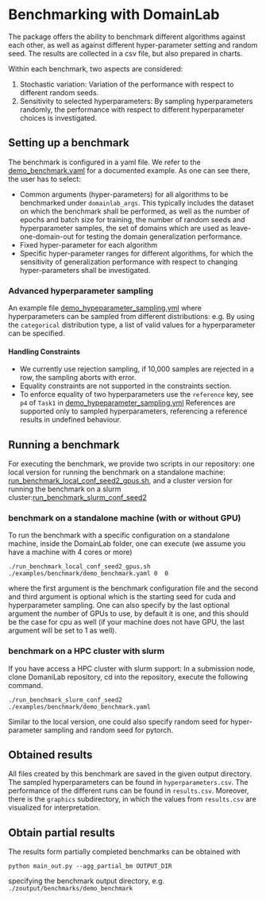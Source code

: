 # Benchmarking with DomainLab

The package offers the ability to benchmark different algorithms against each other, as well as
against different hyper-parameter setting and random seed.
The results are collected in a csv file, but also prepared in charts.

Within each benchmark, two aspects are considered:
1. Stochastic variation: Variation of the performance with respect to different random seeds.
2. Sensitivity to selected hyperparameters: By sampling hyperparameters randomly,
the performance with respect to different hyperparameter choices is investigated. 

## Setting up a benchmark
The benchmark is configured in a yaml file. We refer to the
[demo_benchmark.yaml](https://github.com/marrlab/DomainLab/blob/master/examples/benchmark/demo_benchmark.yaml)
for a documented example. As one can see there, the user has to select:
- Common arguments (hyper-parameters) for all algorithms to be benchmarked under `domainlab_args`. This typically includes the dataset on which the benchmark
shall be performed, as well as the number of epochs and batch size for training, the number of random seeds and hyperparameter samples, the set of domains which are used as leave-one-domain-out for testing the domain generalization performance.
- Fixed hyper-parameter for each algorithm
- Specific hyper-parameter ranges for different algorithms, for which the sensitivity of generalization performance with respect to changing hyper-parameters shall be investigated.

### Advanced hyperparameter sampling
An example file [demo_hypeparameter_sampling.yml](https://github.com/marrlab/DomainLab/blob/master/examples/yaml/demo_hyperparameter_sampling.yml) where hyperparameters can be sampled from different distributions: e.g. By using the `categorical` distribution type, a list of valid values for a hyperparameter can be specified.

#### Handling Constraints 
- We currently use rejection sampling, if 10,000 samples are rejected in a row, the sampling
aborts with error.
- Equality constraints are not supported in the constraints section. 
- To enforce equality of two hyperparameters use the `reference` key, see `p4` of `Task1` in  [demo_hypeparameter_sampling.yml](https://github.com/marrlab/DomainLab/blob/master/examples/yaml/demo_hyperparameter_sampling.yml)
References are supported only to sampled hyperparameters, referencing a reference
results in undefined behaviour.


## Running a benchmark
For executing the benchmark, we provide two scripts in our repository: one local version for running the benchmark on a standalone machine: [run_benchmark_local_conf_seed2_gpus.sh](https://github.com/marrlab/DomainLab/blob/master/run_benchmark_local_conf_seed2_gpus.sh), and a cluster version for running the benchmark on a slurm cluster:[run_benchmark_slurm_conf_seed2](https://github.com/marrlab/DomainLab/blob/master/run_benchmark_slurm_conf_seed2.sh)

### benchmark on a standalone machine (with or without GPU)
To run the benchmark with a specific configuration on a standalone machine, inside the DomainLab folder, one can execute (we assume you have a machine with 4 cores or more)
```
./run_benchmark_local_conf_seed2_gpus.sh ./examples/benchmark/demo_benchmark.yaml 0  0
```
where the first argument is the benchmark configuration file and the second and third argument is optional which is the starting seed for cuda and hyperparameter sampling.
One can also specify by the last optional argument the number of GPUs to use, by default it is one, and this should be the case for cpu as well (if your machine does not have GPU, the last argument will be set to 1 as well).

### benchmark on a HPC cluster with slurm
If you have access a HPC cluster with slurm support: In a submission node, clone DomaniLab repository, cd into the repository, execute the following command.
```
./run_benchmark_slurm_conf_seed2 ./examples/benchmark/demo_benchmark.yaml
```
Similar to the local version, one could also specify random seed for hyper-parameter sampling and random seed for pytorch.

## Obtained results
All files created by this benchmark are saved in the given output directory.
The sampled hyperparameters can be found in `hyperparameters.csv`.
The performance of the different runs can be found in `results.csv`. Moreover, there is
the `graphics` subdirectory, in which the values from `results.csv` are visualized for interpretation.


## Obtain partial results
The results form partially completed benchmarks can be obtained with
```commandline
python main_out.py --agg_partial_bm OUTPUT_DIR
```
specifying the benchmark output directory, e.g. `./zoutput/benchmarks/demo_benchmark`
